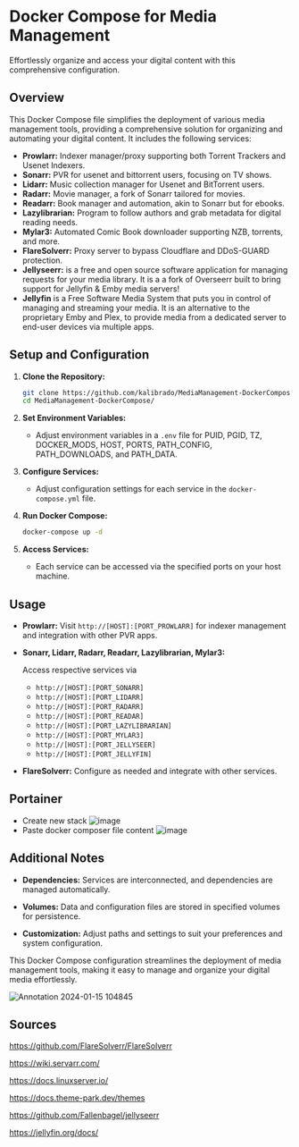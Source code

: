 # Docker Compose for Media Management

 Effortlessly organize and access your digital content with this comprehensive configuration.


## Overview

This Docker Compose file simplifies the deployment of various media management tools, providing a comprehensive solution for organizing and automating your digital content. It includes the following services:

- **Prowlarr:** Indexer manager/proxy supporting both Torrent Trackers and Usenet Indexers.
- **Sonarr:** PVR for usenet and bittorrent users, focusing on TV shows.
- **Lidarr:** Music collection manager for Usenet and BitTorrent users.
- **Radarr:** Movie manager, a fork of Sonarr tailored for movies.
- **Readarr:** Book manager and automation, akin to Sonarr but for ebooks.
- **Lazylibrarian:** Program to follow authors and grab metadata for digital reading needs.
- **Mylar3:** Automated Comic Book downloader supporting NZB, torrents, and more.
- **FlareSolverr:** Proxy server to bypass Cloudflare and DDoS-GUARD protection.
- **Jellyseerr:** is a free and open source software application for managing requests for your media library. It is a a fork of Overseerr built to bring support for Jellyfin & Emby media servers!
- **Jellyfin** is a Free Software Media System that puts you in control of managing and streaming your media. It is an alternative to the proprietary Emby and Plex, to provide media from a dedicated server to end-user devices via multiple apps.

## Setup and Configuration

1. **Clone the Repository:**
    ```bash
    git clone https://github.com/kalibrado/MediaManagement-DockerCompose.git
    cd MediaManagement-DockerCompose/
    ```

2. **Set Environment Variables:**
    - Adjust environment variables in a `.env` file for PUID, PGID, TZ, DOCKER_MODS, HOST, PORTS, PATH_CONFIG, PATH_DOWNLOADS, and PATH_DATA.

3. **Configure Services:**
    - Adjust configuration settings for each service in the `docker-compose.yml` file.

4. **Run Docker Compose:**
    ```bash
    docker-compose up -d
    ```

5. **Access Services:**
    - Each service can be accessed via the specified ports on your host machine.

## Usage

- **Prowlarr:** Visit `http://[HOST]:[PORT_PROWLARR]` for indexer management and integration with other PVR apps.

- **Sonarr, Lidarr, Radarr, Readarr, Lazylibrarian, Mylar3:**

    Access respective services via
    - `http://[HOST]:[PORT_SONARR]`
    - `http://[HOST]:[PORT_LIDARR]`
    - `http://[HOST]:[PORT_RADARR]`
    - `http://[HOST]:[PORT_READAR]`
    - `http://[HOST]:[PORT_LAZYLIBRARIAN]`
    - `http://[HOST]:[PORT_MYLAR3]`
    - `http://[HOST]:[PORT_JELLYSEER]`
    - `http://[HOST]:[PORT_JELLYFIN]`

- **FlareSolverr:** Configure as needed and integrate with other services.

## Portainer 

- Create new stack 
![image](https://github.com/kalibrado/MediaManagement-DockerCompose/assets/51781584/d85e39d3-6f5b-4d0e-b420-57f4bd5fa695)
- Paste docker composer file content
  ![image](https://github.com/kalibrado/MediaManagement-DockerCompose/assets/51781584/62dec701-a50f-4a72-9d69-4a4359be086a)




## Additional Notes

- **Dependencies:** Services are interconnected, and dependencies are managed automatically.

- **Volumes:** Data and configuration files are stored in specified volumes for persistence.

- **Customization:** Adjust paths and settings to suit your preferences and system configuration.

This Docker Compose configuration streamlines the deployment of media management tools, making it easy to manage and organize your digital media effortlessly.

![Annotation 2024-01-15 104845](https://github.com/kalibrado/MediaManagement-DockerCompose/assets/51781584/20957419-67e4-4339-8ee2-c2f2cea4422a)

## Sources

https://github.com/FlareSolverr/FlareSolverr

https://wiki.servarr.com/

https://docs.linuxserver.io/

https://docs.theme-park.dev/themes

https://github.com/Fallenbagel/jellyseerr

https://jellyfin.org/docs/
